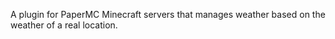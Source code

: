 A plugin for PaperMC Minecraft servers that manages weather based on the weather of a real location.
